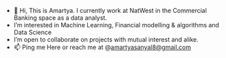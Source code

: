 - 👋 Hi, This is Amartya. I currently work at NatWest in the Commercial Banking space as a data analyst.
- I’m interested in Machine Learning, Financial modelling & algorithms and Data Science
- I’m open to collaborate on projects with mutual interest and alike. 
- 📫 Ping me Here or reach me at @amartyasanyal8@gmail.com

<!---
amartyasanyal12/amartyasanyal12 is a ✨ special ✨ repository because its `README.md` (this file) appears on your GitHub profile.
You can click the Preview link to take a look at your changes.
--->
